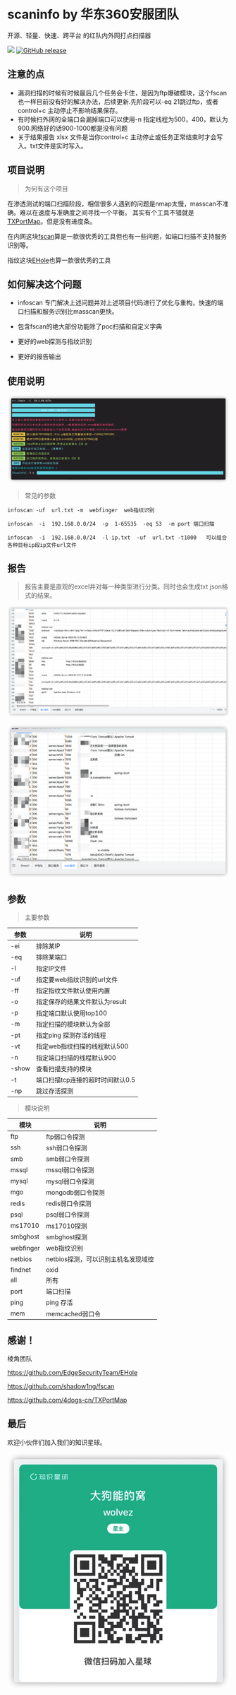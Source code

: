 # scaninfo by 华东360安服团队


开源、轻量、快速、跨平台 的红队内外网打点扫描器

<a href="https://github.com/redtoolskobe/scaninfo/issues"><img src="https://img.shields.io/badge/contributions-welcome-brightgreen.svg?style=flat"></a>
[![GitHub release](https://img.shields.io/github/release/veo/vscan.svg)](https://github.com/redtoolskobe/scaninfo/releases/tag/v1.1.0)

## 注意的点

- 漏洞扫描的时候有时候最后几个任务会卡住，是因为ftp爆破模块，这个fscan也一样目前没有好的解决办法，后续更新.先阶段可以-eq 21跳过ftp，或者control+c 主动停止不影响结果保存。
- 有时候扫外网的全端口会漏掉端口可以使用-n 指定线程为500，400，默认为900.网络好的话900-1000都是没有问题
- 关于结果报告 xlsx 文件是当你control+c 主动停止或任务正常结束时才会写入。txt文件是实时写入。


## 项目说明

>  为何有这个项目

在渗透测试的端口扫描阶段，相信很多人遇到的问题是nmap太慢，masscan不准确。难以在速度与准确度之间寻找一个平衡。 其实有个工具不错就是[TXPortMap](https://github.com/4dogs-cn/TXPortMap)。但是没有进度条。

在内网这块[fscan](https://github.com/shadow1ng/fscan)算是一款很优秀的工具但也有一些问题，如端口扫描不支持服务识别等。

指纹这块[EHole](https://github.com/EdgeSecurityTeam/EHole)也算一款很优秀的工具

## 如何解决这个问题

- infoscan 专门解决上述问题并对上述项目代码进行了优化与重构，快速的端口扫描和服务识别比masscan更快。

- 包含fscan的绝大部份功能除了poc扫描和自定义字典

- 更好的web探测与指纹识别

- 更好的报告输出

## 使用说明

![image-20211105132301924](./infoscan.assets/image-20211105132301924.png)

> 常见的参数

```shell
infoscan -uf  url.txt -m  webfinger  web指纹识别
```

```shell
infoscan  -i  192.168.0.0/24  -p  1-65535  -eq 53  -m port 端口扫描
```

```shell
infoscan  -i  192.168.0.0/24  -l ip.txt  -uf  url.txt -t1000   可以组合各种目标ip段ip文件url文件
```

## 报告

> 报告主要是直观的excel并对每一种类型进行分类。同时也会生成txt json格式的结果。

![image-20211105134827966](./infoscan.assets/image-20211105134827966.png)

![image-20211105134954709](./infoscan.assets/image-20211105134954709.png)

## 参数

>  主要参数

| 参数  | 说明                             |
| ----- | -------------------------------- |
| -ei   | 排除某IP                         |
| -eq   | 排除某端口                       |
| -l    | 指定IP文件                       |
| -uf   | 指定要web指纹识别的url文件       |
| -ff   | 指定指纹文件默认使用内置         |
| -o    | 指定保存的结果文件默认为result   |
| -p    | 指定端口默认使用top100           |
| -m    | 指定扫描的模块默认为全部         |
| -pt   | 指定ping 探测存活的线程          |
| -vt   | 指定web指纹扫描的线程默认500     |
| -n    | 指定端口扫描的线程默认900        |
| -show | 查看扫描支持的模块               |
| -t    | 端口扫描tcp连接的超时时间默认0.5 |
| -np   | 跳过存活探测                     |

> 模块说明

| 模块      | 说明                                |
| --------- | ----------------------------------- |
| ftp       | ftp弱口令探测                       |
| ssh       | ssh弱口令探测                       |
| smb       | smb弱口令探测                       |
| mssql     | mssql弱口令探测                     |
| mysql     | mysql弱口令探测                     |
| mgo       | mongodb弱口令探测                   |
| redis     | redis弱口令探测                     |
| psql      | psql弱口令探测                      |
| ms17010   | ms17010探测                         |
| smbghost  | smbghost探测                        |
| webfinger | web指纹识别                         |
| netbios   | netbios探测，可以识别主机名发现域控 |
| findnet   | oxid                                |
| all       | 所有                                |
| port      | 端口扫描                            |
| ping      | ping 存活                           |
| mem       | memcached弱口令                     |



## 感谢！

棱角团队 

https://github.com/EdgeSecurityTeam/EHole

https://github.com/shadow1ng/fscan

https://github.com/4dogs-cn/TXPortMap



## 最后

欢迎小伙伴们加入我们的知识星球。

![image-20211105140236732](./infoscan.assets/image-20211105140236732.png)
